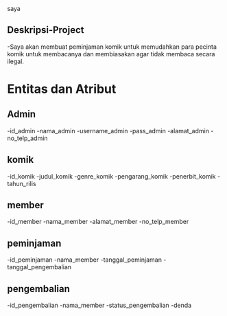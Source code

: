 saya
## Deskripsi-Project
-Saya akan membuat peminjaman komik untuk memudahkan para pecinta komik untuk membacanya dan membiasakan agar tidak membaca secara ilegal. 

# Entitas dan Atribut
## Admin
-id_admin
-nama_admin
-username_admin
-pass_admin
-alamat_admin
-no_telp_admin

## komik
-id_komik
-judul_komik
-genre_komik
-pengarang_komik
-penerbit_komik
-tahun_rilis

## member
-id_member
-nama_member
-alamat_member
-no_telp_member

## peminjaman
-id_peminjaman
-nama_member
-tanggal_peminjaman
-tanggal_pengembalian

## pengembalian
-id_pengembalian
-nama_member
-status_pengembalian
-denda

